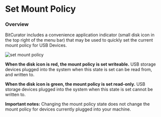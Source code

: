 Set Mount Policy
====================

### Overview

BitCurator includes a convenience application indicator (small disk icon in the top right of the menu bar) that may be used to quickly set the current mount policy for USB Devices.

![set mount policy](attactments/MountPolicy.jpg)

**When the disk icon is red, the mount policy is set writeable.** USB storage devices plugged into the system when this state is set can be read from, and written to.

**When the disk icon is green, the mount policy is set read-only.** USB storage devices plugged into the system when this state is set cannot be written to.

**Important notes:** Changing the mount policy state does not change the mount policy for devices currently plugged into your machine.
